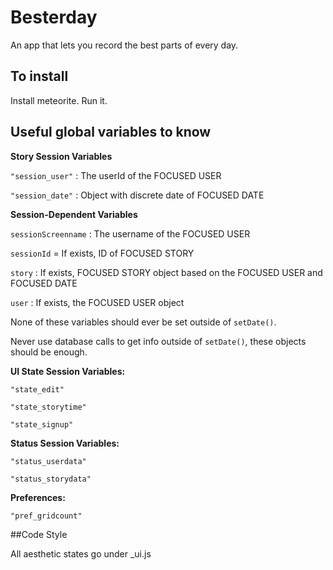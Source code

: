 Besterday
=========

An app that lets you record the best parts of every day.


## To install

Install meteorite. Run it.


## Useful global variables to know
**Story Session Variables**

`"session_user"` : The userId of the FOCUSED USER

`"session_date"` : Object with discrete date of FOCUSED DATE


**Session-Dependent Variables**

`sessionScreenname` : The username of the FOCUSED USER

`sessionId` = If exists, ID of FOCUSED STORY

`story` : If exists, FOCUSED STORY object based on the FOCUSED USER and FOCUSED DATE

`user` : If exists, the FOCUSED USER object

None of these variables should ever be set outside of `setDate()`.

Never use database calls to get info outside of `setDate()`, these objects should be enough.


**UI State Session Variables:**

`"state_edit"`

`"state_storytime"`

`"state_signup"`


**Status Session Variables:**

`"status_userdata"`

`"status_storydata"`


**Preferences:**

`"pref_gridcount"`


##Code Style

All aesthetic states go under _ui.js
